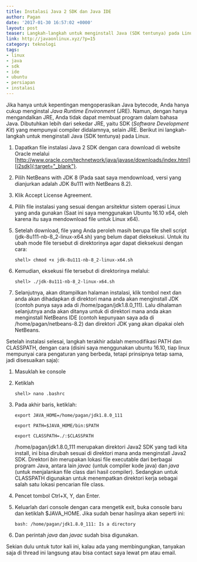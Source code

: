 ```yaml
---
title: Instalasi Java 2 SDK dan Java IDE
author: Pagan
date: '2017-01-30 16:57:02 +0000'
layout: post
teaser: Langkah-langkah untuk menginstall Java (SDK tentunya) pada Linux.
link: http://javaonlinux.xyz/?p=15
category: teknologi
tags:
- linux
- java
- sdk
- ide
- ubuntu
- persiapan
- instalasi
---
```


Jika hanya untuk kepentingan mengoperasikan Java bytecode, Anda hanya cukup menginstal _Java Runtime Environment_ (JRE). Namun, dengan hanya mengandalkan JRE, Anda tidak dapat membuat program dalam bahasa Java. Dibutuhkan lebih dari sekedar JRE, yaitu SDK (_Software Development Kit_) yang mempunyai compiler didalamnya, selain JRE. Berikut ini langkah-langkah untuk menginstall Java (SDK tentunya) pada Linux.

1. Dapatkan file instalasi Java 2 SDK dengan cara download di website Oracle melalui [http://www.oracle.com/technetwork/java/javase/downloads/index.html][j2sdk]{:target="_blank"}.
2. Pilih NetBeans with JDK 8 (Pada saat saya mendownload, versi yang dianjurkan adalah JDK 8u111 with NetBeans 8.2).
3. Klik Accept License Agreement.
4. Pilih file instalasi yang sesuai dengan arsitektur sistem operasi Linux yang anda gunakan (Saat ini saya menggunakan Ubuntu 16.10 x64, oleh karena itu saya mendownload file untuk Linux x64).
5. Setelah download, file yang Anda peroleh masih berupa file shell script (jdk-8u111-nb-8_2-linux-x64.sh) yang belum dapat dieksekusi. Untuk itu ubah mode file tersebut di direktorinya agar dapat dieksekusi dengan cara:

   `shell> chmod +x jdk-8u111-nb-8_2-linux-x64.sh`

6. Kemudian, eksekusi file tersebut di direktorinya melalui:

   `shell> ./jdk-8u111-nb-8_2-linux-x64.sh`

7. Selanjutnya, akan ditampilkan halaman instalasi, klik tombol next dan anda akan dihadapkan di direktori mana anda akan menginstall JDK (contoh punya saya ada di /home/pagan/jdk1.8.0_111). Lalu dihalaman selanjutnya anda akan ditanya untuk di direktori mana anda akan menginstall NetBeans IDE (contoh kepunyaan saya ada di /home/pagan/netbeans-8.2) dan direktori JDK yang akan dipakai oleh NetBeans.

Setelah instalasi selesai, langkah terakhir adalah memodifikasi PATH dan CLASSPATH, dengan cara (disini saya menggunakan ubuntu 16.10, tiap linux mempunyai cara pengaturan yang berbeda, tetapi prinsipnya tetap sama, jadi disesuaikan saja):

1. Masuklah ke console
2. Ketiklah

   `shell> nano .bashrc`

3. Pada akhir baris, ketiklah:

   `export JAVA_HOME=/home/pagan/jdk1.8.0_111`

   `export PATH=$JAVA_HOME/bin:$PATH`

   `export CLASSPATH=./:$CLASSPATH`

   /home/pagan/jdk1.8.0_111 merupakan direktori Java2 SDK yang tadi kita install, ini bisa dirubah sesuai di direktori mana anda menginstall Java2 SDK. Direktori _bin_ merupakan lokasi file executable dari berbagai program Java, antara lain _javac_ (untuk compiler kode java) dan _java_ (untuk menjalankan file class dari hasil compiler). Sedangkan untuk CLASSPATH digunakan untuk menempatkan direktori kerja sebagai salah satu lokasi pencarian file class.

4. Pencet tombol Ctrl+X, Y, dan Enter.
5. Keluarlah dari console dengan cara mengetik exit, buka console baru dan ketiklah $JAVA_HOME. Jika sudah benar hasilnya akan seperti ini:

   `bash: /home/pagan/jdk1.8.0_111: Is a directory`

6. Dan perintah _java_ dan _javac_ sudah bisa digunakan.

Sekian dulu untuk tutor kali ini, kalau ada yang membingungkan, tanyakan saja di thread ini langsung atau bisa contact saya lewat pm atau email.

[j2sdk]: http://www.oracle.com/technetwork/java/javase/downloads/index.html

